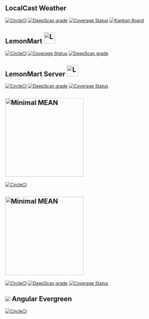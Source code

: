 ## LocalCast Weather

[![CircleCI](https://circleci.com/gh/duluca/local-weather-app/tree/master.svg?style=svg)](https://circleci.com/gh/duluca/local-weather-app/tree/master)
[![DeepScan grade](https://deepscan.io/api/teams/1906/projects/5034/branches/39254/badge/grade.svg)](https://deepscan.io/dashboard#view=project&tid=1906&pid=5034&bid=39254)
[![Coverage Status](https://coveralls.io/repos/github/duluca/local-weather-app/badge.svg?branch=master)](https://coveralls.io/github/duluca/local-weather-app?branch=master)
[![Kanban Board](https://img.shields.io/badge/Kanban-View%20Project%20Status-blue)](https://github.com/duluca/local-weather-app/projects/1)

## LemonMart <img src="https://user-images.githubusercontent.com/822159/76695715-1cd40180-6659-11ea-8815-00f0e1d7a209.png" alt="LemonMart" width="36"/>

[![CircleCI](https://circleci.com/gh/duluca/lemon-mart.svg?style=svg)](https://circleci.com/gh/duluca/lemon-mart)
[![Coverage Status](https://coveralls.io/repos/github/duluca/lemon-mart/badge.svg?branch=master)](https://coveralls.io/github/duluca/lemon-mart?branch=master)
[![DeepScan grade](https://deepscan.io/api/projects/2669/branches/18284/badge/grade.svg)](https://deepscan.io/dashboard#view=project&pid=2669&bid=18284)

## LemonMart Server <img src="https://user-images.githubusercontent.com/822159/76695774-8f44e180-6659-11ea-9dea-23cd61fbd2f4.png" alt="LemonMart Server" width="36"/>

[![CircleCI](https://circleci.com/gh/duluca/lemon-mart-server/tree/master.svg?style=svg)](https://circleci.com/gh/duluca/lemon-mart-server/tree/master)
[![DeepScan grade](https://deepscan.io/api/teams/1906/projects/7949/branches/88772/badge/grade.svg)](https://deepscan.io/dashboard#view=project&tid=1906&pid=7949&bid=88772)
[![Coverage Status](https://coveralls.io/repos/github/duluca/lemon-mart-server/badge.svg?branch=master)](https://coveralls.io/github/duluca/lemon-mart-server?branch=master)

## <img src="https://user-images.githubusercontent.com/822159/76695572-8fdc7880-6657-11ea-87ad-eb814cafcc8c.png" alt="Minimal MEAN" width="250"/>

[![CircleCI](https://circleci.com/gh/duluca/minimal-mean/tree/master.svg?style=svg)](https://circleci.com/gh/duluca/minimal-mean/tree/master)

## <img src="https://user-images.githubusercontent.com/822159/76696101-03818400-665e-11ea-9f31-5464c274d08c.png" alt="Minimal MEAN" width="250"/>

[![CircleCI](https://circleci.com/gh/duluca/document-ts.svg?style=svg)](https://circleci.com/gh/duluca/document-ts)
[![DeepScan grade](https://deepscan.io/api/teams/1906/projects/8210/branches/94244/badge/grade.svg)](https://deepscan.io/dashboard#view=project&tid=1906&pid=8210&bid=94244)
[![Coverage Status](https://coveralls.io/repos/github/duluca/document-ts/badge.svg?branch=master)](https://coveralls.io/github/duluca/document-ts?branch=master)

## ![](ng-evergreen-logo-32.png) Angular Evergreen 

[![CircleCI](https://circleci.com/gh/expertly-simple/angular-evergreen/tree/master.svg?style=svg)](https://circleci.com/gh/expertly-simple/angular-evergreen/tree/master)
